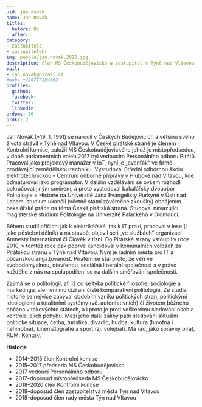 ```yaml
---
uid: jan.novak
name: Jan Novák
titles:
  before: Bc.
  after:
category:
- zastupitele
- zastupitelekr
img: people/jan.novak.2020.jpg
description: člen MS Českobudějovicko a zastupitel v Týně nad Vltavou
mail:
- jan.novak@pirati.cz
#mob: +420777154693
profiles:
  github:
  facebook:				
  twitter:
  linkedin:
ordpms: 26 
ordkr: 2
---
```


Jan Novák (*19. 1. 1991) se narodil v Českých Budějovicích a většinu svého života strávil v Týně nad Vltavou. V České pirátské straně je členem Kontrolní komise, založil MS Českobudějovického jehož je místopředsedou, v době parlamentních voleb 2017 byl vedoucím Personálního odboru Pirátů. Pracoval jako projektový manažer v IoT, nyní je „evenťák“ ve firmě prodávající zemědělskou techniku. Vystudoval Střední odbornou školu elektrotechnickou – Centrum odborné přípravy v Hluboké nad Vltavou, kde odmaturoval jako programátor. V dalším vzdělávání se ovšem rozhodl pokračovat jiným směrem, a proto vystudoval bakalářský dvouobor Politologie + Historie na Univerzitě Jana Evangelisty Purkyně v Ústí nad Labem, studium ukončil (včetně státní závěrečné zkoušky) obhájením bakalářské práce na téma Česká pirátská strana. Studoval navazující magisterské studium Politologie na Univerzitě Palackého v Olomouci.

Během studií přičichl jak k elektrikářské, tak k IT praxi, pracoval v lese (i jako pěstební dělník) a na stavbě, objevil se i „ve službách“ organizací Amnesty International či Člověk v tísni. Do Pirátské strany vstoupil v roce 2010, v tomtéž roce pak poprvé kandidoval v komunálních volbách za Pirátskou stranu v Týně nad Vltavou. Nyní je radním města pro IT a občanskou angažovanost. Pirátem se stal proto, že věří ve svobodomyslnou, otevřenou, sociálně liberální společnost a v právo každého z nás na spolupodílení se na dalším směřování společnosti.

Zajímá se o politologii, ať již co se týká politické filosofie, sociologie a marketingu, ale není mu cizí ani čistě komparativní politologie. Ze studia historie se nejvíce zabýval obdobím vzniku politických stran, politickými ideologiemi a totalitními systémy (vč. autoritativních) či životem běžného občana v takovýchto státech, a i proto je proti veškerému sledování osob a kontrole jejich pohybu. Mezi jeho další záliby patří sledování aktuální politické situace, četba, turistika, divadlo, hudba, kultura (hmotná i nehmotná), kinematografie a sport (zj. volejbal). Má rád, jako správný pirát, RUM.
Kontakt

**Historie**
 - 2014–2015 člen Kontrolní komise<br>
 - 2015–2017 předseda MS Českobudějovicko<br>
 - 2017 vedoucí Personálního odboru<br>
 - 2017–doposud místopředseda MS Českobudějovicko<br>
 - 2018–2020 člen Kontrolní komise<br>
 - 2018–doposud člen zastupitelstva města Týn nad Vltavou<br>
 - 2018–doposud člen rady města Týn nad Vltavou
